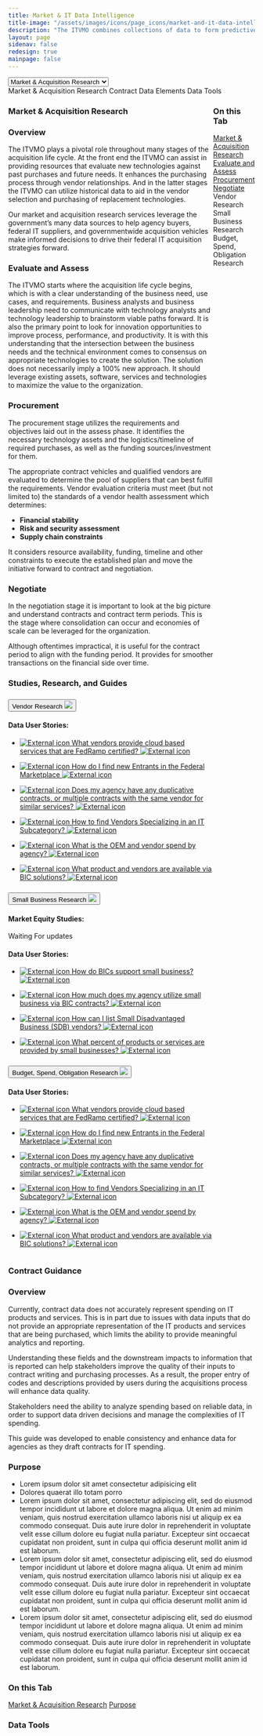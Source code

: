 ```yaml
---
title: Market & IT Data Intelligence
title-image: "/assets/images/icons/page_icons/market-and-it-data-intelligence.svg"
description: "The ITVMO combines collections of data to form predictive narratives and increases use of disparate data through guides and how-to aids to better IT acquisition decision-making, governmentwide."
layout: page
sidenav: false
redesign: true
mainpage: false
---
```

   <section id="inner-page-tabs">
      <!-- Inner tab dropdown for the mobile version -->
      <div id="tabs-mobile-container">
         <select id="tabs-mobile" onchange="openTabDropdown();">
            <option value="market-acquisition-research-header">Market & Acquisition Research</option>
            <option value="contract-data-elements-header">Contract Data Elements</option>
            <option value="data-tools-header">Data Tools</option>
         </select>
      </div>
      <div class="tabs">
         <a id="market-acquisition-research-header" tabindex="0" class="tab active-tab" onclick="openTab(event, 'market-acquisition-research')" onkeydown="openTabKey(event, 'market-acquisition-research')">Market & Acquisition Research</a>
         <a id="contract-data-elements-header" tabindex="0" class="tab" onclick="openTab(event, 'contract-data-elements')" onkeydown="openTabKey(event, 'contract-data-elements')">Contract Data Elements</a>
         <a id="data-tools-header" tabindex="0" class="tab" onclick="openTab(event, 'data-tools')" onkeydown="openTabKey(event, 'data-tools')">Data Tools</a>
      </div>
      <div id="market-acquisition-research" class="tabcontent" style="display: flex;">
         <div class="contents">
            <h3 id="market-acquisition-research-overview" class="topic-heading">
               Market & Acquisition Research
            </h3>
            <h3 class="sub-topic-heading">
               Overview
            </h3>
            <p class="tab-p">
                The ITVMO plays a pivotal role throughout many stages of the acquisition life cycle. At the front end the ITVMO can assist in providing resources that evaluate new technologies against past purchases and future needs. It enhances the purchasing process through vendor relationships. And in the latter stages the ITVMO can utilize historical data to aid in the vendor selection and purchasing of replacement technologies.
            </p>
            <p class="tab-p">
                Our market and acquisition research services leverage the government’s many data sources to help agency buyers, federal IT suppliers, and governmentwide acquisition vehicles make informed decisions to drive their federal IT acquisition strategies forward.
            </p>
            <h3 id="evaluate-assess" class="sub-topic-heading">
               Evaluate and Assess
            </h3>
            <p class="tab-p">
                The ITVMO starts where the acquisition life cycle begins, which is with a clear understanding of the business need, use cases, and requirements. Business analysts and business leadership need to communicate with technology analysts and technology leadership to brainstorm viable paths forward. It is also the primary point to look for innovation opportunities to improve process, performance, and productivity. It is with this understanding that the intersection between the business needs and the technical environment comes to consensus on appropriate technologies to create the solution. The solution does not necessarily imply a 100% new approach. It should leverage existing assets, software, services and technologies to maximize the value to the organization.
            </p>
            <h3 id="procurement" class="sub-topic-heading">
               Procurement
            </h3>
            <p class="tab-p">
                The procurement stage utilizes the requirements and objectives laid out in the assess phase. It identifies the necessary technology assets and the logistics/timeline of required purchases, as well as the funding sources/investment for them.
            </p>
            <p class="tab-p">
                The appropriate contract vehicles and qualified vendors are evaluated to determine the pool of suppliers that can best fulfill the requirements. Vendor evaluation criteria must meet (but not limited to) the standards of a vendor health assessment which determines:
                <b>
                    <ul>
                        <li>Financial stability</li>
                        <li>Risk and security assessment</li>
                        <li>Supply chain constraints</li>
                    </ul>
                </b>
            </p>
            <p class="tab-p">
                It considers resource availability, funding, timeline and other constraints to execute the established plan and move the initiative forward to contract and negotiation.
            </p>
            <h3 id="negotiate" class="sub-topic-heading">
               Negotiate
            </h3>
            <p class="tab-p">
                In the negotiation stage it is important to look at the big picture and understand contracts and contract term periods. This is the stage where consolidation can occur and economies of scale can be leveraged for the organization.
            </p>
            <p class="tab-p">
                Although oftentimes impractical, it is useful for the contract period to align with the funding period. It provides for smoother transactions on the financial side over time.
            </p>
            <p class="tab-p"></p>
            <div class="tab-divide-line end-content"></div>
            <div class="usa-accordion">
                <h3 id="" class="sub-topic-heading">
                Studies, Research, and Guides
                </h3>
               <h3 class="usa-accordion__heading">
                  <button id="vendor-research" class="accordion" aria-expanded="false" aria-controls="b-a1" onclick="displayTabContent(this)">
                  <span>
                  Vendor Research
                  </span>
                  <img class="tab-arrow" src="{{site.baseurl}}/assets/images/icons/arrow-down.svg">
                  </button>
               </h3>
               <div id="b-a1" class="accordion-content ">
                  <div>
                     <div class="links-list">
                        <div class="links-list-heading">
                           <h4 id="assessment-info" class="margin-0 margin-top-2">
                                Data User Stories:          
                            </h4>
                        </div>
                        <ul>
                           <li class="">
                              <a header="assessment-info" target="_blank" rel="noreferrer noopener" href="https://itvmo.gsa.gov/assets/files/tlr/What-vendors-provide-cloud-based-services-that-are-FedRamp-certified-508.pdf">
                                 <p>
                                    <img class="front-icon" alt="External icon" src="{{site.baseurl}}/assets/images/icons/pdf-icon.svg">
                                    What vendors provide cloud based services that are FedRamp certified?
                                    <img alt="External icon" src="{{site.baseurl}}/assets/images/icons/external-small.svg">
                                 </p>
                              </a>
                           </li>
                           <li class="">
                              <a target="_blank" rel="noreferrer noopener" href="https://docs.google.com/presentation/u/0/d/1vXSZYnB6iYRbKogSa0dAtr7Jo8CIjXpXOJ59e_Y1dKQ/edit?pli=1#slide=id.p1">
                                 <p>
                                    <img class="front-icon" alt="External icon" src="{{site.baseurl}}/assets/images/icons/pdf-icon.svg">
                                    How do I find new Entrants in the Federal Marketplace
                                    <img alt="External icon" src="{{site.baseurl}}/assets/images/icons/external-small.svg">
                                 </p>
                              </a>
                           </li>
                           <li class="">
                              <a target="_blank" rel="noreferrer noopener" href="https://itvmo.gsa.gov/assets/files/tlr/agency-duplicate-contracts.pdf">
                                 <p>
                                    <img class="front-icon" alt="External icon" src="{{site.baseurl}}/assets/images/icons/pdf-icon.svg">
                                    Does my agency have any duplicative contracts, or multiple contracts with the same vendor for similar services?
                                    <img alt="External icon" src="{{site.baseurl}}/assets/images/icons/external-small.svg">
                                 </p>
                              </a>
                           </li>
                           <li class="">
                              <a target="_blank" rel="noreferrer noopener" href="https://itvmo.gsa.gov/assets/files/tlr/A-Guide-to-Finding-Vendors-Specializing-in-an-IT-Subcategory.pdf">
                                 <p>
                                    <img class="front-icon" alt="External icon" src="{{site.baseurl}}/assets/images/icons/pdf-icon.svg">
                                    How to find Vendors Specializing in an IT Subcategory?
                                    <img alt="External icon" src="{{site.baseurl}}/assets/images/icons/external-small.svg">
                                 </p>
                              </a>
                           </li>
                           <li class="">
                              <a target="_blank" rel="noreferrer noopener" href="https://itvmo.gsa.gov/assets/files/tlr/What-is-the-OEM-and-vendor-spend-by-agency-508.pdf">
                                 <p>
                                    <img class="front-icon" alt="External icon" src="{{site.baseurl}}/assets/images/icons/pdf-icon.svg">
                                   What is the OEM and vendor spend by agency?
                                    <img alt="External icon" src="{{site.baseurl}}/assets/images/icons/external-small.svg">
                                 </p>
                              </a>
                           </li>
                           <li class="">
                              <a target="_blank" rel="noreferrer noopener" href="https://itvmo.gsa.gov/assets/files/tlr/what-products-bic-solutions.pdf">
                                 <p>
                                    <img class="front-icon" alt="External icon" src="{{site.baseurl}}/assets/images/icons/pdf-icon.svg">
                                   What product and vendors are available via BIC solutions?
                                    <img alt="External icon" src="{{site.baseurl}}/assets/images/icons/external-small.svg">
                                 </p>
                              </a>
                           </li>
                        </ul>
                     </div>
                  </div>
               </div>
               <h3 class="usa-accordion__heading">
                  <button id="small-business-research" class="accordion" aria-expanded="false" aria-controls="b-a2" onclick="displayTabContent(this)">
                  <span>
                  Small Business Research
                  </span>
                  <img class="tab-arrow" src="{{site.baseurl}}/assets/images/icons/arrow-down.svg">
                  </button>
               </h3>
               <div id="b-a2" class="accordion-content ">
                  <div>
                     <div class="links-list">
                        <div class="links-list-heading">
                           <h4 id="assessment-info" class="margin-0 margin-top-2">
                                Market Equity Studies:          
                            </h4>
                        </div>
                        <p class="coming-soon">
                           Waiting For updates
                        </p>
                        <div class="links-list-heading">
                           <h4 id="assessment-info" class="margin-0 margin-top-2">
                                Data User Stories:          
                            </h4>
                        </div>
                        <ul>
                           <li class="">
                              <a header="assessment-info" target="_blank" rel="noreferrer noopener" href="https://itvmo.gsa.gov/assets/files/tlr/How-do-BICs-support-small-business-508.pdf">
                                 <p>
                                    <img class="front-icon" alt="External icon" src="{{site.baseurl}}/assets/images/icons/pdf-icon.svg">
                                    How do BICs support small business?
                                    <img alt="External icon" src="{{site.baseurl}}/assets/images/icons/external-small.svg">
                                 </p>
                              </a>
                           </li>
                           <li class="">
                              <a header="assessment-info" target="_blank" rel="noreferrer noopener" href="https://itvmo.gsa.gov/assets/files/tlr/how-much-agency-bic-contracts.pdf">
                                 <p>
                                    <img class="front-icon" alt="External icon" src="{{site.baseurl}}/assets/images/icons/pdf-icon.svg">
                                    How much does my agency utilize small business via BIC contracts?
                                    <img alt="External icon" src="{{site.baseurl}}/assets/images/icons/external-small.svg">
                                 </p>
                              </a>
                           </li>
                           <li class="">
                              <a header="assessment-info" target="_blank" rel="noreferrer noopener" href="https://itvmo.gsa.gov/assets/files/tlr/A-Guide-to-Finding-SDB-Vendors.pdf">
                                 <p>
                                    <img class="front-icon" alt="External icon" src="{{site.baseurl}}/assets/images/icons/pdf-icon.svg">
                                    How can I list Small Disadvantaged Business (SDB) vendors?
                                    <img alt="External icon" src="{{site.baseurl}}/assets/images/icons/external-small.svg">
                                 </p>
                              </a>
                           </li>
                           <li class="">
                              <a header="assessment-info" target="_blank" rel="noreferrer noopener" href="https://itvmo.gsa.gov/assets/files/tlr/percent-product-services-small-business.pdf">
                                 <p>
                                    <img class="front-icon" alt="External icon" src="{{site.baseurl}}/assets/images/icons/pdf-icon.svg">
                                    What percent of products or services are provided by small businesses?
                                    <img alt="External icon" src="{{site.baseurl}}/assets/images/icons/external-small.svg">
                                 </p>
                              </a>
                           </li>
                        </ul>
                     </div>
                  </div>
               </div>
               <h3 class="usa-accordion__heading">
                  <button id="budget-spend-obligation-research" class="accordion" aria-expanded="false" aria-controls="b-a3" onclick="displayTabContent(this)">
                  <span>
                  Budget, Spend, Obligation Research
                  </span>
                  <img class="tab-arrow" src="{{site.baseurl}}/assets/images/icons/arrow-down.svg">
                  </button>
               </h3>
               <div id="b-a3" class="accordion-content margin-bottom-4">
                  <div>
                     <div class="links-list">
                        <div class="links-list-heading">
                           <h4 id="assessment-info" class="margin-0 margin-top-2">
                                Data User Stories:          
                            </h4>
                        </div>
                        <ul>
                           <li class="">
                              <a header="assessment-info" target="_blank" rel="noreferrer noopener" href="https://itvmo.gsa.gov/assets/files/tlr/What-vendors-provide-cloud-based-services-that-are-FedRamp-certified-508.pdf">
                                 <p>
                                    <img class="front-icon" alt="External icon" src="{{site.baseurl}}/assets/images/icons/pdf-icon.svg">
                                    What vendors provide cloud based services that are FedRamp certified?
                                    <img alt="External icon" src="{{site.baseurl}}/assets/images/icons/external-small.svg">
                                 </p>
                              </a>
                           </li>
                           <li class="">
                              <a header="assessment-info" target="_blank" rel="noreferrer noopener" href="https://docs.google.com/presentation/d/1vXSZYnB6iYRbKogSa0dAtr7Jo8CIjXpXOJ59e_Y1dKQ/edit#slide=id.p1">
                                 <p>
                                    <img class="front-icon" alt="External icon" src="{{site.baseurl}}/assets/images/icons/pdf-icon.svg">
                                    How do I find new Entrants in the Federal Marketplace
                                    <img alt="External icon" src="{{site.baseurl}}/assets/images/icons/external-small.svg">
                                 </p>
                              </a>
                           </li>
                           <li class="">
                              <a header="assessment-info" target="_blank" rel="noreferrer noopener" href="https://itvmo.gsa.gov/assets/files/tlr/agency-duplicate-contracts.pdf">
                                 <p>
                                    <img class="front-icon" alt="External icon" src="{{site.baseurl}}/assets/images/icons/pdf-icon.svg">
                                    Does my agency have any duplicative contracts, or multiple contracts with the same vendor for similar services?
                                    <img alt="External icon" src="{{site.baseurl}}/assets/images/icons/external-small.svg">
                                 </p>
                              </a>
                           </li>
                           <li class="">
                              <a header="assessment-info" target="_blank" rel="noreferrer noopener" href="https://itvmo.gsa.gov/assets/files/tlr/A-Guide-to-Finding-Vendors-Specializing-in-an-IT-Subcategory.pdf">
                                 <p>
                                    <img class="front-icon" alt="External icon" src="{{site.baseurl}}/assets/images/icons/pdf-icon.svg">
                                    How to find Vendors Specializing in an IT Subcategory?
                                    <img alt="External icon" src="{{site.baseurl}}/assets/images/icons/external-small.svg">
                                 </p>
                              </a>
                           </li>
                           <li class="">
                              <a header="assessment-info" target="_blank" rel="noreferrer noopener" href="https://itvmo.gsa.gov/assets/files/tlr/What-is-the-OEM-and-vendor-spend-by-agency-508.pdf">
                                 <p>
                                    <img class="front-icon" alt="External icon" src="{{site.baseurl}}/assets/images/icons/pdf-icon.svg">
                                    What is the OEM and vendor spend by agency?
                                    <img alt="External icon" src="{{site.baseurl}}/assets/images/icons/external-small.svg">
                                 </p>
                              </a>
                           </li>
                           <li class="">
                              <a header="assessment-info" target="_blank" rel="noreferrer noopener" href="https://itvmo.gsa.gov/assets/files/tlr/what-products-bic-solutions.pdf">
                                 <p>
                                    <img class="front-icon" alt="External icon" src="{{site.baseurl}}/assets/images/icons/pdf-icon.svg">
                                    What product and vendors are available via BIC solutions?
                                    <img alt="External icon" src="{{site.baseurl}}/assets/images/icons/external-small.svg">
                                 </p>
                              </a>
                           </li>
                        </ul>
                     </div>
                  </div>
               </div>
            </div>
        </div>
         <div class="content-nav">
            <div class="nav-list">
               <h3>On this Tab</h3>
               <a class="page-nav page-nav-active" href="#market-acquisition-research-overview" onclick="return removeTabContent(this)">Market & Acquisition Research</a>
               <a class="page-nav" href="#evaluate-assess"
               onclick="return removeTabContent(this)">Evaluate and Assess</a>
               <a class="page-nav" href="#procurement" onclick="return removeTabContent(this)">Procurement</a>
               <a class="page-nav" href="#negotiate" onclick="return removeTabContent(this)">Negotiate</a>
               <a class="page-nav accordion-nav" aria-controls="vendor-research" >Vendor Research</a>
               <a class="page-nav accordion-nav" aria-controls="small-business-research" >Small Business Research</a>
               <a class="page-nav accordion-nav" aria-controls="budget-spend-obligation-research" >Budget, Spend, Obligation Research</a>
            </div>
         </div>
      </div>
      <div id="contract-data-elements" class="tabcontent">
         <div class="contents">
            <div>
                <div>
                    <h3 id="contract-guidance-overview" class="topic-heading">
                    Contract Guidance
                    </h3>
                    <h3 class="sub-topic-heading">
                    Overview
                    </h3>
                    <p class="tab-p">
                    Currently, contract data does not accurately represent spending on IT products and services. This is in part due to issues with data inputs that do not provide an appropriate representation of the IT products and services that are being purchased, which limits the ability to provide meaningful analytics and reporting.
                    </p>
                    <p class="tab-p">
                    Understanding these fields and the downstream impacts to information that is reported can help stakeholders improve the quality of their inputs to contract writing and purchasing processes. As a result, the proper entry of codes and descriptions provided by users during the acquisitions process will enhance data quality.
                    </p>
                    <p class="tab-p">
                    Stakeholders need the ability to analyze spending based on reliable data, in order to support data driven decisions and manage the complexities of IT spending.
                    </p>
                    <p class="tab-p">
                    This guide was developed to enable consistency and enhance data for agencies as they draft contracts for IT spending.
                    </p>
                    <h3 id="purpose" class="sub-topic-heading">
                    Purpose
                    </h3>
                    <div class="bulletSections">
                        <div class="topLine"></div>
                        <ul class="experiences">
                            <li class="bulletText">Lorem ipsum dolor sit amet consectetur adipisicing elit</li>
                            <li class="bulletText">Dolores quaerat illo totam porro</li>
                            <li class="bulletText">Lorem ipsum dolor sit amet, consectetur adipiscing elit, sed do eiusmod tempor incididunt ut labore et dolore magna aliqua. Ut enim ad minim veniam, quis nostrud exercitation ullamco laboris nisi ut aliquip ex ea commodo consequat. Duis aute irure dolor in reprehenderit in voluptate velit esse cillum dolore eu fugiat nulla pariatur. Excepteur sint occaecat cupidatat non proident, sunt in culpa qui officia deserunt mollit anim id est laborum.</li>
                            <li class="bulletText">Lorem ipsum dolor sit amet, consectetur adipiscing elit, sed do eiusmod tempor incididunt ut labore et dolore magna aliqua. Ut enim ad minim veniam, quis nostrud exercitation ullamco laboris nisi ut aliquip ex ea commodo consequat. Duis aute irure dolor in reprehenderit in voluptate velit esse cillum dolore eu fugiat nulla pariatur. Excepteur sint occaecat cupidatat non proident, sunt in culpa qui officia deserunt mollit anim id est laborum.</li>
                            <li class="bulletText">Lorem ipsum dolor sit amet, consectetur adipiscing elit, sed do eiusmod tempor incididunt ut labore et dolore magna aliqua. Ut enim ad minim veniam, quis nostrud exercitation ullamco laboris nisi ut aliquip ex ea commodo consequat. Duis aute irure dolor in reprehenderit in voluptate velit esse cillum dolore eu fugiat nulla pariatur. Excepteur sint occaecat cupidatat non proident, sunt in culpa qui officia deserunt mollit anim id est laborum.</li>
                        </ul>
                    </div>
                    <p class="tab-p">
                    </p>
                    <p class="tab-p">
                    </p>
                </div>
            </div>
        </div>
         <div class="content-nav">
            <div class="nav-list">
               <h3>On this Tab</h3>
               <a class="page-nav page-nav-active" href="#contract-guidance-overview" onclick="return removeTabContent(this)">Market & Acquisition Research</a>
               <a class="page-nav page-nav-active" href="#purpose" onclick="return removeTabContent(this)">Purpose</a>
               <!-- <a class="page-nav" href="#evaluate-assess"
               onclick="return removeTabContent(this)">Evaluate and Assess</a>
               <a class="page-nav" href="#procurement" onclick="return removeTabContent(this)">Procurement</a>
               <a class="page-nav" href="#negotiate" onclick="return removeTabContent(this)">Negotiate</a>
               <a class="page-nav accordion-nav" aria-controls="vendor-research" >Vendor Research</a>
               <a class="page-nav accordion-nav" aria-controls="small-business-research" >Small Business Research</a>
               <a class="page-nav accordion-nav" aria-controls="budget-spend-obligation-research" >Budget, Spend, Obligation Research</a> -->
            </div>
         </div>
      </div>
      <div id="data-tools" class="tabcontent">
         <div class="contents">
            <h3 id="" class="topic-heading">
               Data Tools
            </h3>
        </div>
      </div>
    </section>